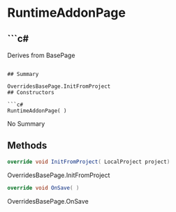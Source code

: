 # RuntimeAddonPage

## ```c#
Derives from BasePage
```

## Summary

OverridesBasePage.InitFromProject
## Constructors

```c#
RuntimeAddonPage( ) 
```
No Summary
## Methods

```c#
override void InitFromProject( LocalProject project) 
```
OverridesBasePage.InitFromProject
```c#
override void OnSave( ) 
```
OverridesBasePage.OnSave
